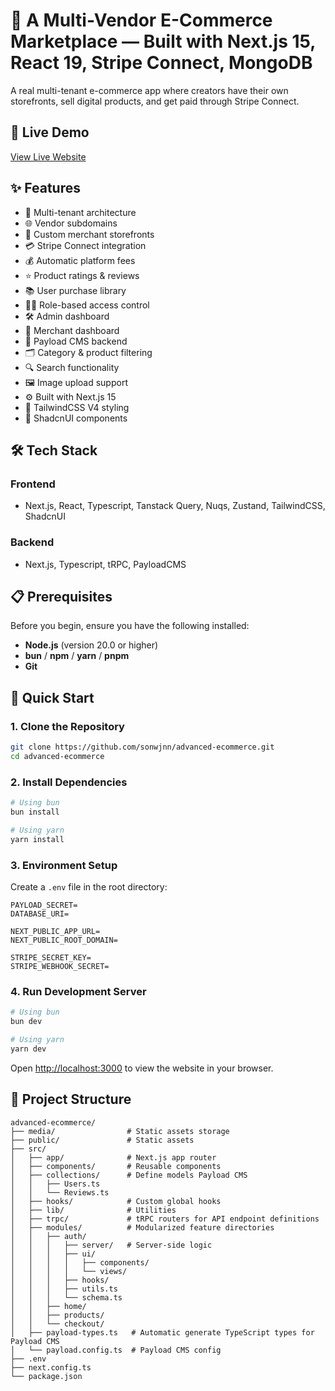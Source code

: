 # 🚀 A Multi-Vendor E-Commerce Marketplace — Built with Next.js 15, React 19, Stripe Connect, MongoDB

A real multi-tenant e-commerce app where creators have their own storefronts, sell digital products, and get paid through Stripe Connect.

## 🚀 Live Demo

[View Live Website](https://advanced-ecommerce-amber.vercel.app)

## ✨ Features

- 🏬 Multi-tenant architecture
- 🌐 Vendor subdomains
- 🎨 Custom merchant storefronts
- 💳 Stripe Connect integration
- 💰 Automatic platform fees
- ⭐ Product ratings & reviews
- 📚 User purchase library
- 🧑‍💼 Role-based access control
- 🛠️ Admin dashboard
- 🧾 Merchant dashboard
- 🧱 Payload CMS backend
- 🗂️ Category & product filtering
- 🔍 Search functionality
- 🖼️ Image upload support
- ⚙️ Built with Next.js 15
- 🎨 TailwindCSS V4 styling
- 💅 ShadcnUI components

## 🛠️ Tech Stack

### Frontend

- Next.js, React, Typescript, Tanstack Query, Nuqs, Zustand, TailwindCSS, ShadcnUI

### Backend

- Next.js, Typescript, tRPC, PayloadCMS

## 📋 Prerequisites

Before you begin, ensure you have the following installed:

- **Node.js** (version 20.0 or higher)
- **bun** / **npm** / **yarn** / **pnpm**
- **Git**

## 🚀 Quick Start

### 1. Clone the Repository

```bash
git clone https://github.com/sonwjnn/advanced-ecommerce.git
cd advanced-ecommerce
```

### 2. Install Dependencies

```bash
# Using bun
bun install

# Using yarn
yarn install

```

### 3. Environment Setup

Create a `.env` file in the root directory:

```env
PAYLOAD_SECRET=
DATABASE_URI=

NEXT_PUBLIC_APP_URL=
NEXT_PUBLIC_ROOT_DOMAIN=

STRIPE_SECRET_KEY=
STRIPE_WEBHOOK_SECRET=
```

### 4. Run Development Server

```bash
# Using bun
bun dev

# Using yarn
yarn dev

```

Open [http://localhost:3000](http://localhost:3000) to view the website in your browser.

## 📁 Project Structure

```
advanced-ecommerce/
├── media/                # Static assets storage
├── public/               # Static assets
├── src/
│   ├── app/              # Next.js app router
│   ├── components/       # Reusable components
│   ├── collections/      # Define models Payload CMS
│   │   ├── Users.ts
│   │   └── Reviews.ts
│   ├── hooks/            # Custom global hooks
│   ├── lib/              # Utilities
│   ├── trpc/             # tRPC routers for API endpoint definitions
│   ├── modules/          # Modularized feature directories
│   │   ├── auth/
│   │   │   ├── server/   # Server-side logic
│   │   │   ├── ui/
│   │   │   │   ├── components/
│   │   │   │   └── views/
│   │   │   ├── hooks/
│   │   │   ├── utils.ts  
│   │   │   └── schema.ts
│   │   ├── home/
│   │   ├── products/
│   │   └── checkout/
│   ├── payload-types.ts   # Automatic generate TypeScript types for Payload CMS
│   └── payload.config.ts  # Payload CMS config
├── .env                   
├── next.config.ts         
└── package.json           
```
